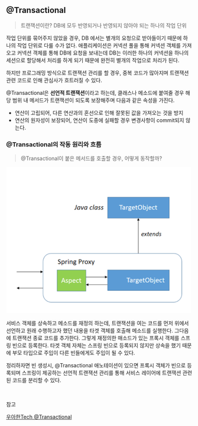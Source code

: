 ## @Transactional

> 트랜잭션이란? DB에 모두 반영되거나 반영되지 않아야 되는 하나의 작업 단위

작업 단위를 묶어주지 않았을 경우, DB 에서는 별개의 요청으로 받아들이기 때문에 하나의 작업 단위로 다룰 수가 없다. 애플리케이션은 커넥션 풀을 통해 커넥션 객체를 가져오고 커넥션 객체를 통해 DB에 요청을 보내는데 DB는 이러한 하나의 커넥션을 하나의 세션으로 할당해서 처리를 하게 되기 때문에 완전히 별개의 작업으로 처리가 된다.

하지만 프로그래밍 방식으로 트랜잭션 관리를 할 경우, 중복 코드가 많아지며 트랜잭션 관련 코드로 인해 관심사가 흐트러질 수 있다.

@Transactional은 **선언적 트랜잭션**이라고 하는데, 클래스나 메소드에 붙여줄 경우 해당 범위 내 메서드가 트랜잭션이 되도록 보장해주며 다음과 같은 속성을 가진다.

- 연산이 고립되어, 다른 연산과의 혼선으로 인해 잘못된 값을 가져오는 것을 방지
- 연산의 원자성이 보장되어, 연산이 도중에 실패할 경우 변경사항이 commit되지 않는다.

### @Transactional의 작동 원리와 흐름

> @Transactional이 붙은 메서드를 호출할 경우, 어떻게 동작할까?

![img](https://github.com/dilmah0203/TIL/blob/main/Image/Transactional1.png)

서비스 객체를 상속하고 메소드를 재정의 하는데, 트랜잭션을 여는 코드를 먼저 위에서 선언하고 원래 수행하고자 했던 내용을 타겟 객체를 호출해 메소드를 실행한다. 그다음에 트랜잭션 종료 코드를 추가한다. 그렇게 재정의한 매소드가 있는 프록시 객체를 스프링 빈으로 등록한다. 타겟 객체 자체는 스프링 빈으로 등록되지 않지만 상속을 했기 때문에 부모 타입으로 주입이 다른 빈들에게도 주입이 될 수 있다.

정리하자면 빈 생성시, @Transactional 애노테이션이 있으면 프록시 객체가 빈으로 등록되며 스프링이 제공하는 선언적 트랜잭션 관리를 통해 서비스 레이어에 트랜잭션 관련된 코드를 분리할 수 있다.

<br>

참고

[우아한Tech @Transactional](https://www.youtube.com/watch?v=taAp_u83MwA)
